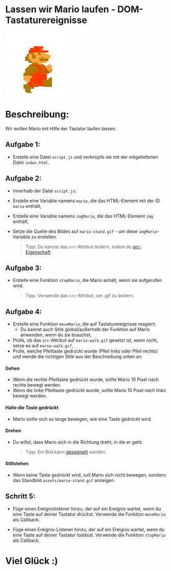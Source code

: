 # Lassen wir Mario laufen - DOM-Tastaturereignisse

![Mario Walk](assets/mario-walk.gif)

# Beschreibung:

Wir wollen Mario mit Hilfe der Tastatur laufen lassen.

## Aufgabe 1:

- Erstelle eine Datei `script.js` und verknüpfe sie mit der mitgelieferten Datei `index.html`.

## Aufgabe 2:

- Innerhalb der Datei `script.js`:

- Erstelle eine Variable namens `mario`, die das HTML-Element mit der ID `mario` enthält,
- Erstelle eine Variable namens `imgMario`, die das HTML-Element `img` enthält,
- Setze die Quelle des Bildes auf `mario-stand.gif` - um diese `imgMario`-Variable zu erstellen.
  > Tipp: Du kannst das `src`-Attribut ändern, indem du
  > [src-Eigenschaft](https://www.w3schools.com/jsref/prop_img_src.asp).

## Aufgabe 3:

- Erstelle eine Funktion `stopMario`, die Mario anhält, wenn sie aufgerufen wird.
  > Tipp: Verwende das `src`-Attribut, um .gif zu ändern.

## Aufgabe 4:

- Erstelle eine Funktion `moveMario`, die auf Tastaturereignisse reagiert;
  - Du kannst auch Stile global/außerhalb der Funktion auf Mario anwenden, wenn du sie brauchst,
- Prüfe, ob das `src`-Attribut auf `mario-walk.gif` gesetzt ist, wenn nicht, setze es auf `mario-walk.gif`,
- Prüfe, welche Pfeiltaste gedrückt wurde (Pfeil links oder Pfeil rechts) und wende die richtigen Stile aus der Beschreibung unten an:

#### Gehen

- Wenn die rechte Pfeiltaste gedrückt wurde, sollte Mario 10 Pixel nach rechts bewegt werden.
- Wenn die linke Pfeiltaste gedrückt wurde, sollte Mario 10 Pixel nach links bewegt werden.

#### Halte die Taste gedrückt

- Mario sollte sich so lange bewegen, wie eine Taste gedrückt wird.

#### Drehen

- Du willst, dass Mario sich in die Richtung dreht, in die er geht.
  > Tipp: Ein Bild kann [gespiegelt](https://www.w3schools.com/howto/howto_css_flip_image.asp) werden .

#### Stillstehen

- Wenn keine Taste gedrückt wird, soll Mario sich nicht bewegen, sondern das Standbild `assets/mario-stand.gif` anzeigen.

## Schritt 5:

- Füge einen Ereignislistener hinzu, der auf ein Ereignis wartet, wenn du eine Taste auf deiner Tastatur drückst. Verwende die Funktion `moveMario` als Callback.

- Füge einen Ereignis-Listener hinzu, der auf ein Ereignis wartet, wenn du eine Taste auf deiner Tastatur loslässt. Verwende die Funktion `stopMario` als Callback.

# Viel Glück :)
